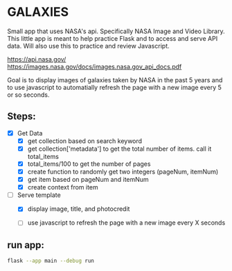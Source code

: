 # GALAXIES

Small app that uses NASA's api. Specifically NASA Image and Video Library. This little app is meant to help practice Flask and to access and serve API data. Will also use this to practice and review Javascript.

https://api.nasa.gov/
https://images.nasa.gov/docs/images.nasa.gov_api_docs.pdf

Goal is to display images of galaxies taken by NASA in the past 5 years and to use javascript to automatially refresh the page with a new image every 5 or so seconds.


## Steps:
- [x] Get Data
    - [x] get collection based on search keyword
    - [x] get collection['metadata'] to get the total number of items. call it total_items
    - [x] total_items/100 to get the number of pages
    - [x] create function to randomly get two integers (pageNum, itemNum)
    - [x] get item based on pageNum and itemNum
    - [x] create context from item
- [ ] Serve template
    - [x] display image, title, and photocredit
    - [ ] use javascript to refresh the page with a new image every X seconds




## run app:
```bash
flask --app main --debug run
```
